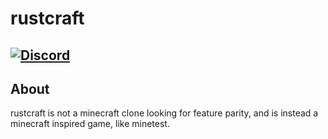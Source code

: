 # rustcraft
[![Discord](https://img.shields.io/discord/591914197219016707.svg?label=&logo=discord&logoColor=ffffff&color=7389D8&labelColor=6A7EC2)](https://discord.gg/kJR97sc6AT)
---
## About
rustcraft is not a minecraft clone looking for feature parity, and is instead a minecraft inspired game, like minetest.
